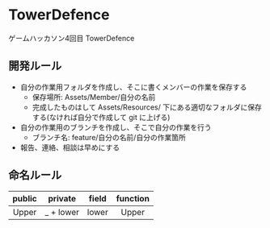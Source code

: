# TowerDefence
ゲームハッカソン4回目 TowerDefence

## 開発ルール
- 自分の作業用フォルダを作成し、そこに書くメンバーの作業を保存する
  - 保存場所: Assets/Member/自分の名前
  - 完成したものはして Assets/Resources/ 下にある適切なフォルダに保存する(なければ自分で作成して git に上げる)
- 自分の作業用のブランチを作成し、そこで自分の作業を行う
  - ブランチ名: feature/自分の名前/自分の作業箇所
- 報告、連絡、相談は早めにする

## 命名ルール
|public|private|field|function|
|:--:|:--:|:--:|:--:|
|Upper|_ + lower|lower|Upper|
